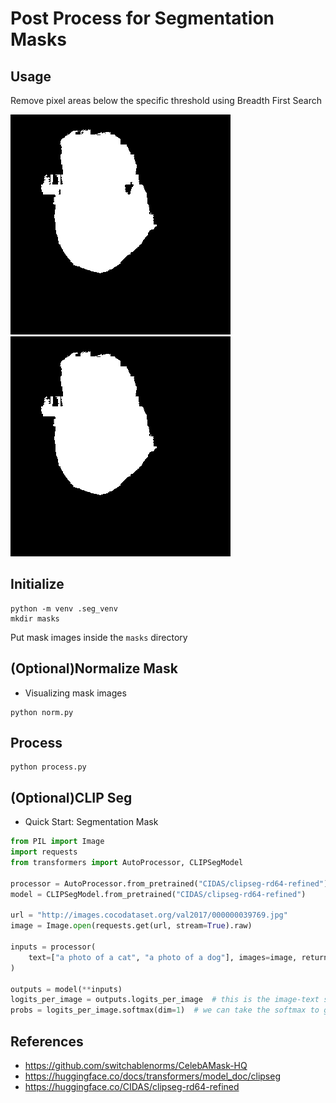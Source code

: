 # Post Process for Segmentation Masks
## Usage
Remove pixel areas below the specific threshold using Breadth First Search

![대체 텍스트](./assets/mask.png)
![대체 텍스트](./assets/mask_processed.png)


## Initialize
```shell
python -m venv .seg_venv
mkdir masks
```
Put mask images inside the `masks` directory

## (Optional)Normalize Mask
- Visualizing mask images
```shell
python norm.py
```

## Process
```shell
python process.py
```

## (Optional)CLIP Seg
- Quick Start: Segmentation Mask
```python
from PIL import Image
import requests
from transformers import AutoProcessor, CLIPSegModel

processor = AutoProcessor.from_pretrained("CIDAS/clipseg-rd64-refined")
model = CLIPSegModel.from_pretrained("CIDAS/clipseg-rd64-refined")

url = "http://images.cocodataset.org/val2017/000000039769.jpg"
image = Image.open(requests.get(url, stream=True).raw)

inputs = processor(
    text=["a photo of a cat", "a photo of a dog"], images=image, return_tensors="pt", padding=True
)

outputs = model(**inputs)
logits_per_image = outputs.logits_per_image  # this is the image-text similarity score
probs = logits_per_image.softmax(dim=1)  # we can take the softmax to get the label probabilities
```

## References
- https://github.com/switchablenorms/CelebAMask-HQ
- https://huggingface.co/docs/transformers/model_doc/clipseg
- https://huggingface.co/CIDAS/clipseg-rd64-refined